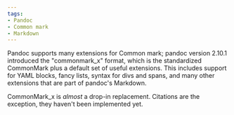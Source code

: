 ```yaml
---
tags:
- Pandoc
- Common mark
- Markdown
---
```


Pandoc supports many extensions for Common mark; pandoc version 2.10.1
introduced the "commonmark_x" format, which is the standardized
CommonMark plus a default set of useful extensions. This includes
support for YAML blocks, fancy lists, syntax for divs and spans, and
many other extensions that are part of pandoc's Markdown.

CommonMark_x is *almost* a drop-in replacement. Citations are the
exception, they haven't been implemented yet.
